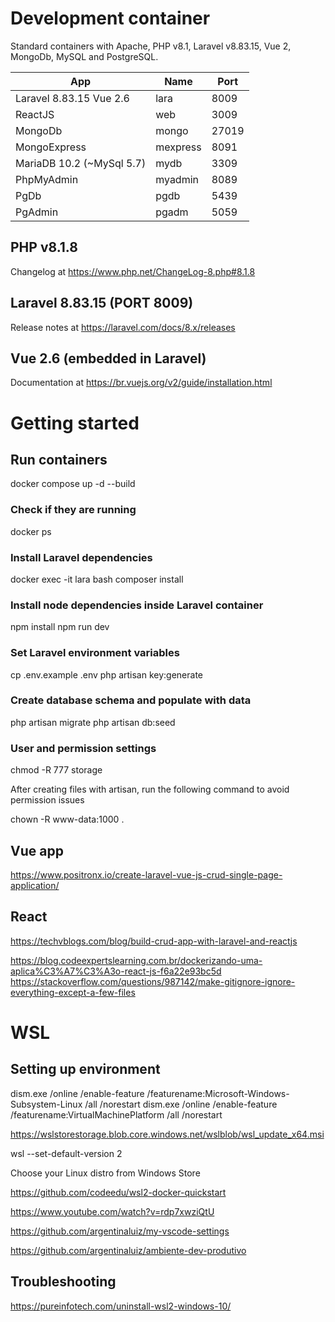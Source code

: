 # Development container

Standard containers with Apache, PHP v8.1, Laravel v8.83.15, Vue 2, MongoDb, MySQL and PostgreSQL.

| App  | Name  | Port  |
|---|---|---|
|  Laravel 8.83.15 Vue 2.6 | lara | 8009 |
|  ReactJS  | web | 3009  |
|  MongoDb  | mongo | 27019 |
|  MongoExpress | mexpress | 8091 |
|  MariaDB 10.2 (~MySql 5.7) | mydb | 3309 |
|  PhpMyAdmin | myadmin | 8089 |
|  PgDb | pgdb | 5439 |
|  PgAdmin | pgadm | 5059 |

## PHP v8.1.8

Changelog at https://www.php.net/ChangeLog-8.php#8.1.8

## Laravel 8.83.15 (PORT 8009)

Release notes at https://laravel.com/docs/8.x/releases

## Vue 2.6 (embedded in Laravel)

Documentation at https://br.vuejs.org/v2/guide/installation.html

# Getting started

## Run containers

docker compose up -d --build

### Check if they are running

docker ps

### Install Laravel dependencies

docker exec -it lara bash
composer install

### Install node dependencies inside Laravel container

npm install
npm run dev

### Set Laravel environment variables

cp .env.example .env
php artisan key:generate

### Create database schema and populate with data

php artisan migrate
php artisan db:seed

### User and permission settings

chmod -R 777 storage

After creating files with artisan, run the following command to avoid permission issues

chown -R www-data:1000 .

## Vue app

<https://www.positronx.io/create-laravel-vue-js-crud-single-page-application/>

## React

<https://techvblogs.com/blog/build-crud-app-with-laravel-and-reactjs>

https://blog.codeexpertslearning.com.br/dockerizando-uma-aplica%C3%A7%C3%A3o-react-js-f6a22e93bc5d
https://stackoverflow.com/questions/987142/make-gitignore-ignore-everything-except-a-few-files

# WSL

## Setting up environment

dism.exe /online /enable-feature /featurename:Microsoft-Windows-Subsystem-Linux /all /norestart
dism.exe /online /enable-feature /featurename:VirtualMachinePlatform /all /norestart

https://wslstorestorage.blob.core.windows.net/wslblob/wsl_update_x64.msi

wsl --set-default-version 2

Choose your Linux distro from Windows Store


https://github.com/codeedu/wsl2-docker-quickstart

https://www.youtube.com/watch?v=rdp7xwziQtU

https://github.com/argentinaluiz/my-vscode-settings

https://github.com/argentinaluiz/ambiente-dev-produtivo


## Troubleshooting

https://pureinfotech.com/uninstall-wsl2-windows-10/
